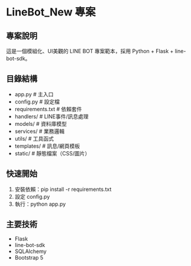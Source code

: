 # LineBot_New 專案

## 專案說明
這是一個模組化、UI美觀的 LINE BOT 專案範本，採用 Python + Flask + line-bot-sdk。

## 目錄結構
- app.py                # 主入口
- config.py             # 設定檔
- requirements.txt      # 依賴套件
- handlers/             # LINE事件/訊息處理
- models/               # 資料庫模型
- services/             # 業務邏輯
- utils/                # 工具函式
- templates/            # 訊息/網頁模板
- static/               # 靜態檔案（CSS/圖片）

## 快速開始
1. 安裝依賴：pip install -r requirements.txt
2. 設定 config.py
3. 執行：python app.py

## 主要技術
- Flask
- line-bot-sdk
- SQLAlchemy
- Bootstrap 5
